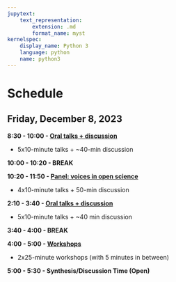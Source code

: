 ```yaml
---
jupytext:
    text_representation:
        extension: .md
        format_name: myst
kernelspec:
    display_name: Python 3
    language: python
    name: python3
---
```

# Schedule
## Friday, December 8, 2023

**8:30 - 10:00 - [Oral talks + discussion](./speaker_content/01-morning-oral-session/00-overview.md)**
* 5x10-minute talks + ~40-min discussion

**10:00 - 10:20 - BREAK**

**10:20 - 11:50 - [Panel: voices in open science](./speaker_content/02-panel-discussion/00-overview.md)**
* 4x10-minute talks + 50-min discussion

**2:10 - 3:40 - [Oral talks + discussion](./speaker_content/03-afternoon-oral-session/00-overview.md)**
* 5x10-minute talks + ~40 min discussion

**3:40 - 4:00 - BREAK**

**4:00 - 5:00 - [Workshops](./speaker_content/04-workshops/00-overview.md)**
* 2x25-minute workshops (with 5 minutes in between) 

**5:00 - 5:30 - Synthesis/Discussion Time (Open)**
